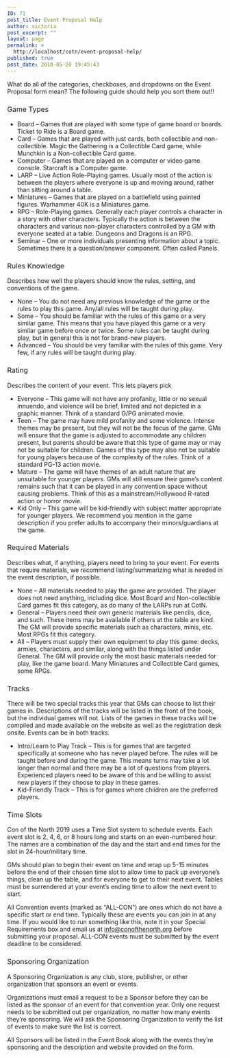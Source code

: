 ```yaml
---
ID: 71
post_title: Event Proposal Help
author: victoria
post_excerpt: ""
layout: page
permalink: >
  http://localhost/cotn/event-proposal-help/
published: true
post_date: 2018-05-20 19:45:43
---
```

<span style="font-weight: 400;">What do all of the categories, checkboxes, and dropdowns on the Event Proposal form mean? The following guide should help you sort them out!!</span>
<h3><span style="font-weight: 400;">Game Types</span></h3>
<ul>
 	<li style="font-weight: 400;"><span style="font-weight: 400;">Board – Games that are played with some type of game board or boards. Ticket to Ride is a Board game.</span></li>
 	<li style="font-weight: 400;"><span style="font-weight: 400;">Card – Games that are played with just cards, both collectible and non-collectible. Magic the Gathering is a Collectible Card game, while Munchkin is a Non-collectible Card game.</span></li>
 	<li style="font-weight: 400;"><span style="font-weight: 400;">Computer – Games that are played on a computer or video game console. Starcraft is a Computer game.</span></li>
 	<li style="font-weight: 400;"><span style="font-weight: 400;">LARP – Live Action Role-Playing games. Usually most of the action is between the players where everyone is up and moving around, rather than sitting around a table. </span></li>
 	<li style="font-weight: 400;"><span style="font-weight: 400;">Miniatures – Games that are played on a battlefield using painted figures. Warhammer 40K is a Miniatures game.</span></li>
 	<li style="font-weight: 400;"><span style="font-weight: 400;">RPG – Role-Playing games. Generally each player controls a character in a story with other characters. Typically the action is between the characters and various non-player characters controlled by a GM with everyone seated at a table. Dungeons and Dragons is an RPG.</span></li>
 	<li style="font-weight: 400;"><span style="font-weight: 400;">Seminar – One or more individuals presenting information about a topic. Sometimes there is a question/answer component. Often called Panels.</span></li>
</ul>
<h3><span style="font-weight: 400;">Rules Knowledge</span></h3>
<span style="font-weight: 400;">Describes how well the players should know the rules, setting, and conventions of the game.</span>
<ul>
 	<li style="font-weight: 400;"><span style="font-weight: 400;">None – You do not need any previous knowledge of the game or the rules to play this game. Any/all rules will be taught during play.</span></li>
 	<li style="font-weight: 400;"><span style="font-weight: 400;">Some – You should be familiar with the rules of this game or a very similar game. This means that you have played this game or a very similar game before once or twice. Some rules can be taught during play, but in general this is not for brand-new players.</span></li>
 	<li style="font-weight: 400;"><span style="font-weight: 400;">Advanced – You should be very familiar with the rules of this game. Very few, if any rules will be taught during play.</span></li>
</ul>
<h3><span style="font-weight: 400;">Rating</span></h3>
<span style="font-weight: 400;">Describes the content of your event. This lets players pick</span>
<ul>
 	<li style="font-weight: 400;"><span style="font-weight: 400;">Everyone – This game will not have any profanity, little or no sexual innuendo, and violence will be brief, limited and not depicted in a graphic manner. Think of a standard G/PG animated movie.</span></li>
 	<li style="font-weight: 400;"><span style="font-weight: 400;">Teen – The game may have mild profanity and some violence. Intense themes may be present, but they will not be the focus of the game. GMs will ensure that the game is adjusted to accommodate any children present, but parents should be aware that this type of game may or may not be suitable for children. Games of this type may also not be suitable for young players because of the complexity of the rules. Think of  a standard PG-13 action movie.</span></li>
 	<li style="font-weight: 400;"><span style="font-weight: 400;">Mature – The game will have themes of an adult nature that are unsuitable for younger players. GMs will still ensure their game’s content remains such that it can be played in any convention space without causing problems. Think of this as a mainstream/Hollywood R-rated action or horror movie.</span></li>
 	<li style="font-weight: 400;"><span style="font-weight: 400;">Kid Only – This game will be kid-friendly with subject matter appropriate for younger players. We recommend you mention in the game description if you prefer adults to accompany their minors/guardians at the game.</span></li>
</ul>
<h3><span style="font-weight: 400;">Required Materials</span></h3>
<span style="font-weight: 400;">Describes what, if anything, players need to bring to your event. For events that require materials, we recommend listing/summarizing what is needed in the event description, if possible.</span>
<ul>
 	<li style="font-weight: 400;"><span style="font-weight: 400;">None – All materials needed to play the game are provided. The player does not need anything, including dice. Most Board and Non-collectible Card games fit this category, as do many of the LARPs run at CotN.</span></li>
 	<li style="font-weight: 400;"><span style="font-weight: 400;">General – Players need their own generic materials like pencils, dice, and such. These items may be available if others at the table are kind. The GM will provide specific materials such as characters, minis, etc. Most RPGs fit this category.</span></li>
 	<li style="font-weight: 400;"><span style="font-weight: 400;">All – Players must supply their own equipment to play this game: decks, armies, characters, and similar, along with the things listed under General. The GM will provide only the most basic materials needed for play, like the game board. Many Miniatures and Collectible Card games, some RPGs.</span></li>
</ul>
<h3><span style="font-weight: 400;">Tracks</span></h3>
<span style="font-weight: 400;">There will be two special tracks this year that GMs can choose to list their games in. Descriptions of the tracks will be listed in the front of the book, but the individual games will not. Lists of the games in these tracks will be compiled and made available on the website as well as the registration desk onsite. Events can be in both tracks.</span>
<ul>
 	<li style="font-weight: 400;"><span style="font-weight: 400;">Intro/Learn to Play Track – This is for games that are targeted specifically at someone who has never played before. The rules will be taught before and during the game. This means turns may take a lot longer than normal and there may be a lot of questions from players. Experienced players need to be aware of this and be willing to assist new players if they choose to play in these games.</span></li>
 	<li style="font-weight: 400;"><span style="font-weight: 400;">Kid-Friendly Track – This is for games where children are the preferred players.</span></li>
</ul>
<h3><span style="font-weight: 400;">Time Slots</span></h3>
<span style="font-weight: 400;">Con of the North 2019 uses a Time Slot system to schedule events. Each event slot is 2, 4, 6, or 8 hours long and starts on an even-numbered hour. The names are a combination of the day and the start and end times for the slot in 24-hour/military time.</span>

<span style="font-weight: 400;">GMs should plan to begin their event on time and wrap up 5-15 minutes before the end of their chosen time slot to allow time to pack up everyone’s things, clean up the table, and for everyone to get to their next event. Tables must be surrendered at your event’s ending time to allow the next event to start.</span>

<span style="font-weight: 400;">All Convention events (marked as “ALL-CON”) are ones which do not have a specific start or end time. Typically these are events you can join in at any time. If you would like to run something like this, note it in your Special Requirements box and email us at </span><span style="font-weight: 400;">info@conofthenorth.org</span><span style="font-weight: 400;"> before submitting your proposal. ALL-CON events must be submitted by the event deadline to be considered.</span>
<h3><span style="font-weight: 400;">Sponsoring Organization</span></h3>
<span style="font-weight: 400;">A Sponsoring Organization is any club, store, publisher, or other organization that sponsors an event or events.</span>

<span style="font-weight: 400;">Organizations must email a request to be a Sponsor before they can be listed as the sponsor of an event for that convention year. Only one request needs to be submitted out per organization, no matter how many events they’re sponsoring. We will ask the Sponsoring Organization to verify the list of events to make sure the list is correct.</span>

<span style="font-weight: 400;">All Sponsors will be listed in the Event Book along with the events they’re sponsoring and the description and website provided on the form.</span>